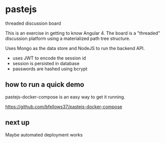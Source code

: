 # pastejs
threaded discussion board

This is an exercise in getting to know Angular 4. The board is a "threaded" discussion platform using a materialized path tree structure.

Uses Mongo as the data store and NodeJS to run the backend API.

- uses JWT to encode the session id
- session is persisted in database
- passwords are hashed using bcrypt

## how to run a quick demo

pastejs-docker-compose is an easy way to get it running.

https://github.com/bfellows37/pastejs-docker-compose

## next up

Maybe automated deployment works
